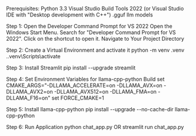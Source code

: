 Prerequisites:
Python 3.3
 Visual Studio Build Tools 2022 (or Visual Studio IDE with "Desktop development with C++")
 .gguf llm models

Step 1: Open the Developer Command Prompt for VS 2022
    Open the Windows Start Menu.
    Search for "Developer Command Prompt for VS 2022".
    Click on the shortcut to open it.
    Navigate to Your Project Directory

Step 2: Create a Virtual Environment and activate it
    python -m venv .venv
    .\.venv\Scripts\activate

Step 3: Install Streamlit
    pip install --upgrade streamlit

Step 4: Set Environment Variables for llama-cpp-python Build
    set CMAKE_ARGS="-DLLAMA_ACCELERATE=on -DLLAMA_AVX=on -DLLAMA_AVX2=on -DLLAMA_AVX512=on -DLLAMA_FMA=on  -DLLAMA_F16=on"
    set FORCE_CMAKE=1

Step 5: Install llama-cpp-python
    pip install --upgrade --no-cache-dir llama-cpp-python

Step 6: Run Application
    python chat_app.py
    OR
    streamlit run chat_app.py